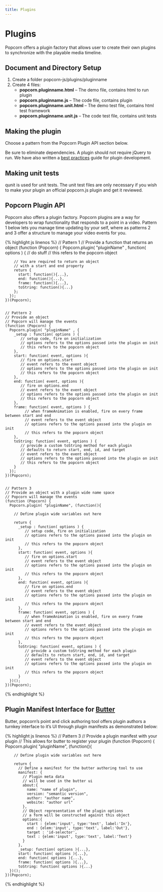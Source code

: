 ```yaml
---
title: Plugins
---
```


# Plugins #

Popcorn offers a plugin factory that allows user to create their own plugins to synchronize with the playable media timeline.

## Document and Directory Setup ##

1. Create a folder popcorn-js/plugins/pluginname
2. Create 4 files:
    * **popcorn.pluginname.html** – The demo file, contains html to run plugin
    * **popcorn.pluginname.js** – The code file, contains plugin
    * **popcorn.pluginname.unit.html** – The demo test file, contains html test framework
    * **popcorn.pluginname.unit.js** – The code test file, contains unit tests

## Making the plugin ##

Choose a pattern from the Popcorn Plugin API section below.

Be sure to eliminate dependencies. A plugin should not require jQuery to run. We have also written a [best practices](https://docs.google.com/document/pub?id=17f6iSpXM_pZ8Wj6rirHpLnt2fpCtTnpQxzvVoibOJio&pli=1) guide for plugin development.

## Making unit tests ##

qunit is used for unit tests. The unit test files are only necessary if you wish to make your plugin an official popcorn.js plugin and get it reviewed.

## Popcorn Plugin API ##

Popcorn also offers a plugin factory. Popcorn plugins are a way for developers to wrap functionality that responds to a point in a video. Pattern 1 below lets you manage time updating by your self, where as patterns 2 and 3 offer a structure to manage your video events for you.

{% highlight js linenos %}
    // Pattern 1
    // Provide a function that returns an object
    (function (Popcorn) {
      Popcorn.plugin( "pluginName" , function( options ) {
        // do stuff
        // this refers to the popcorn object

        // You are required to return an object
        // with a start and end property
        return {
          start: function(){...},
          end: function(){...},
          frame: function(){...},
          toString: function(){...}
        };
      });
    })(Popcorn);


    // Pattern 2
    // Provide an object
    // Popcorn will manage the events
    (function (Popcorn) {
      Popcorn.plugin( "pluginName" , {
        _setup : function( options ) {
           // setup code, fire on initialization
           // options refers to the options passed into the plugin on init
           // this refers to the popcorn object
        },
        start: function( event, options ){
           // fire on options.start
           // event refers to the event object
           // options refers to the options passed into the plugin on init
           // this refers to the popcorn object
        },
        end: function( event, options ){
           // fire on options.end
           // event refers to the event object
           // options refers to the options passed into the plugin on init
           // this refers to the popcorn object
        },
        frame: function( event, options ) {
             // when frameAnimation is enabled, fire on every frame between start and end
             // event refers to the event object
             // options refers to the options passed into the plugin on init
             // this refers to the popcorn object
        },
        toString: function( event, options ) {
           // provide a custom toString method for each plugin
           // defaults to return start, end, id, and target
           // event refers to the event object
           // options refers to the options passed into the plugin on init
           // this refers to the popcorn object
        } 
      });
    })(Popcorn);


    // Pattern 3
    // Provide an object with a plugin wide name space
    // Popcorn will manage the events
    (function (Popcorn) {
      Popcorn.plugin( "pluginName", (function(){
      
        // Define plugin wide variables out here
        
        return {
          _setup : function( options ) {
             // setup code, fire on initialization
             // options refers to the options passed into the plugin on init
             // this refers to the popcorn object
          },
          start: function( event, options ){
             // fire on options.start
             // event refers to the event object
             // options refers to the options passed into the plugin on init
             // this refers to the popcorn object
          },
          end: function( event, options ){
             // fire on options.end
             // event refers to the event object
             // options refers to the options passed into the plugin on init
             // this refers to the popcorn object
          },
          frame: function( event, options ) {
             // when frameAnimation is enabled, fire on every frame between start and end
             // event refers to the event object
             // options refers to the options passed into the plugin on init
             // this refers to the popcorn object
          },
          toString: function( event, options ) {
             // provide a custom toString method for each plugin
             // defaults to return start, end, id, and target
             // event refers to the event object
             // options refers to the options passed into the plugin on init
             // this refers to the popcorn object
          } 
      })();
    })(Popcorn);
{% endhighlight %}

## Plugin Manifest Interface for [Butter](http://mozillapopcorn.org/popcorn-maker/) ##

Butter, popcorn’s point and click authoring tool offers plugin authors a turnkey interface to it’s UI through plugin manifests as demonstrated below:

{% highlight js linenos %}
    // Pattern 3
    // Provide a plugin manifest with your plugin
    // This allows for butter to register your plugin
    (function (Popcorn) {
      Popcorn.plugin( "pluginName", (function(){
      
        // Define plugin wide variables out here
       
        return {
          // Define a manifest for the butter authoring tool to use
          manifest: {
            // Plugin meta data
            // will be used in the butter ui
            about:{
              name: "name of plugin",
              version: "semantic version",
              author: "author name",
              website: "author url"
            },
            // Object representation of the plugin options
            // a form will be constructed against this object
            options:{
              start : {elem:'input', type:'text', label:'In'},
              end : {elem:'input', type:'text', label:'Out'},
              target : 'id-selector',
              text : {elem:'input', type:'text', label:'Text'}
            }
          },
          _setup: function( options ){...},
          start: function( options ){...},
          end: function( options ){...},
          frame: function( options ){...},
          toString: function( options ){...}
      })();
    })(Popcorn);
{% endhighlight %}
